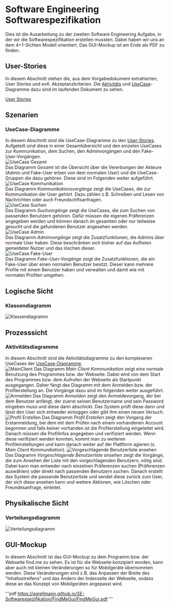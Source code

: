 # Software Engineering Softwarespezifikation

Dies ist die Ausarbeitung zu der zweiten Software Engineering Aufgabe, in der wir die Softwarespezifikation erstellen mussten. Dabei haben wir uns an dem 4+1-Sichten Modell orientiert.
Das GUI-Mockup ist am Ende als PDF zu finden.

## User-Stories

In diesem Abschnitt stehen die, aus dem Vorgabedokument extrahierten, User Stories und evtl. Akzeptanzkriterien.
Die [Aktivitäts](#Aktivitätsdiagramme) und [UseCase](#UseCase-Diagramme)-Diagramme dazu sind im laufenden Dokument zu sehen.

[User Stories](UserStories.md ':include')

## Szenarien

### UseCase-Diagramme
In diesem Abschnitt sind die UseCase-Diagramme zu den [User-Stories](#User-Stories). Aufgeteilt sind diese in einer Gesamtübersicht und den einzelen UseCases zur Kommunikation, dem Suchen, den Adminvorgängen und den Fake-User-Vorgängen.  
![UseCase Gesamt](https://agrellmann.github.io/SE-Softwarespezifikation/Diagramme/UseCaseFindMe/UseCaseGesamt.svg)  
Das Diagramm _Gesamt_ ist die Übersicht über die Vererbungen der Akteure (Admin und Fake-User erben von dem normalen User) und die UseCase-Gruppen die dazu gehören. Diese sind im Folgenden weiter aufgeführt.  
![UseCase Kommunikation](https://agrellmann.github.io/SE-Softwarespezifikation/Diagramme/UseCaseFindMe/UseCaseKommunikation.svg)  
Das Diagramm _Kommunikationsvorgänge_ zeigt die UseCases, die zur Kommunikation der User gehört. Dazu zählen z.B. Schreiben und Lesen von Nachrichten oder auch Freundschftsanfragen.  
![UseCase Suchen](https://agrellmann.github.io/SE-Softwarespezifikation/Diagramme/UseCaseFindMe/UseCaseSuchen.svg)  
Das Diagramm _Suchvorgänge_ zeigt die UseCases, die zum Suchen von passenden Benutzern gehören. Dafür müssen die eigenen Präferenzen angegeben werden und können danach im gesamten oder nur teilweise gesucht und die gefundenen Benutzer angesehen werden.  
![UseCase Admin](https://agrellmann.github.io/SE-Softwarespezifikation/Diagramme/UseCaseFindMe/UseCaseAdmin.svg)  
Das Diagramm _Adminvorgänge_ zeigt die Zusatzfunktionen, die Admins über normale User haben. Diese beschränken sich bisher auf das Auflisten gemeldeter Nutzer und das löschen dieser.  
![UseCase Fake-User](https://agrellmann.github.io/SE-Softwarespezifikation/Diagramme/UseCaseFindMe/UseCaseFake-User.svg)  
Das Diagramm _Fake-User-Vorgänge_ zeigt die Zusatzfunktionen, die ein Fake-User über einen normalen Benutzer besitzt. Dieser kann mehrere Profile mit einem Benutzer haben und verwalten und damit wie mit normalen Profilen umgehen.

## Logische Sicht

### Klassendiagramm
![Klassendiagramm](https://agrellmann.github.io/SE-Softwarespezifikation/Diagramme/KlassenFindMe.svg)

## Prozesssicht

### Aktivitätsdiagramme
In diesem Abschnitt sind die Aktivitätsdiagramme zu den komplexeren UseCases der [UseCase-Diagramme](#UseCase-Diagramme).  
![MainClient](https://agrellmann.github.io/SE-Softwarespezifikation/Diagramme/AktivitaetFindMe/MainClientKommunikation.svg)
Das Diagramm _Main Client Kommunikation_ zeigt eine normale Benutzung des Programmes bzw. der Webseite. Dabei wird von dem Start des Programmes bzw. dem Aufrufen der Webseite als Startpunkt ausgegangen.
Daher fängt das Diagramm mit dem Anmelden bzw. der Profilerstellung an. Die Vorgänge dazu sind im folgenden weiter ausgeführt.
![Anmelden](https://agrellmann.github.io/SE-Softwarespezifikation/Diagramme/AktivitaetFindMe/Anmelden.svg)
Das Diagramm _Anmelden_ zeigt den Anmeldevorgang, der bei dem Benutzer anfängt, der zuerst seinen Benutzername und sein Password eingeben muss und diese dann abschickt. Das System prüft diese dann und lässt den 
User sich entweder einloggen oder gibt ihm einen neuen Versuch.
![Profil Erstellen](https://agrellmann.github.io/SE-Softwarespezifikation/Diagramme/AktivitaetFindMe/ProfilErstellen.svg)
Das Diagramm _Profil Erstellen_ zeigt den Vorgang der Erstanmeldung, bei dem mit dem Prüfen nach einem vorhandenen Account begonnen und falls keiner vorhanden ist die Profilerstellung eingeleitet wird.
Danach müssen die Profilinfos angegeben und verifiziert werden. Wenn diese verifiziert werden konnten, kommt man zu weiteren Profileinstellungen und kann danach weiter auf der Plattform agieren (s. _Main Client Kommunikation_).
![Vorgeschlagende Benutzerliste ansehen](https://agrellmann.github.io/SE-Softwarespezifikation/Diagramme/AktivitaetFindMe/vorgeschlagendeBenutzerlisteAnsehen.svg)
Das Diagramm _Vorgeschlagende Benutzerliste ansehen_ zeigt die Vorgänge, die zum Ansehen der Liste mit den vorgechlagenden Benutzern, nötig sind. Dabei kann man entweder nach einzelnen Präferenzen suchen (Präferenzen auswählen) 
oder direkt nach passenden Benutzern suchen. Danach erstellt das System die passende Benutzerliste und sendet diese zurück zum User, der sich diese ansehen kann und weitere Aktionen, wie Löschen oder Freundesanfrage, einleitet.

## Physikalische Sicht

### Verteilungsdiagramm
![Verteilungsdiagramm](https://agrellmann.github.io/SE-Softwarespezifikation/Diagramme/VerteilungFindMe.svg)

## GUI-Mockup

In diesem Abschnitt ist das GUI-Mockup zu dem Programm bzw. der Webseite find.me zu sehen. Es ist für die Webseite konzipiert worden, kann aber auch mit kleinen Veränderungen so für Mobilgeräte übernommen werden.
Diese Veränderungen sind z.B. das Anpassen der Breite des "Inhaltsstreifens" und das Ändern der Indexseite der Webseite, sodass diese an das Konzept von Mobilgeräten angepasst wird.

'''pdf
	https://agrellmann.github.io/SE-Softwarespezifikation/FindMeGui/FindMeGui.pdf
'''
